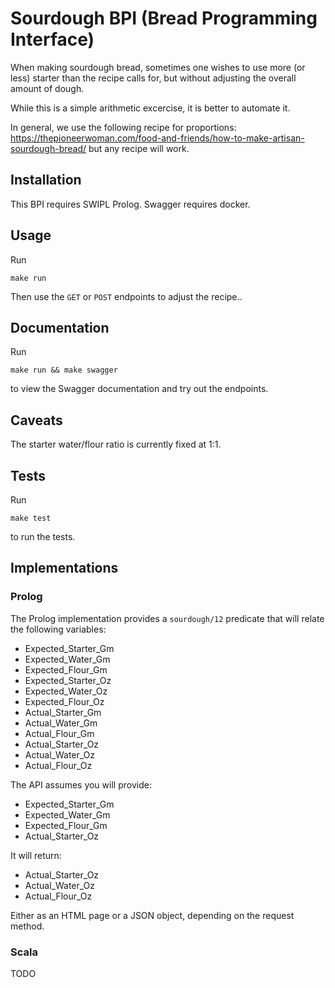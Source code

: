 # Sourdough BPI (Bread Programming Interface)

When making sourdough bread, sometimes one wishes to use more (or less) starter than the recipe calls for, but without adjusting the overall amount of dough.

While this is a simple arithmetic excercise, it is better to automate it.

In general, we use the following recipe for proportions: https://thepioneerwoman.com/food-and-friends/how-to-make-artisan-sourdough-bread/ but any recipe will work.

## Installation

This BPI requires SWIPL Prolog. Swagger requires docker.

## Usage

Run

    make run

Then use the `GET` or `POST` endpoints to adjust the recipe..

## Documentation

Run

    make run && make swagger

to view the Swagger documentation and try out the endpoints.

## Caveats

The starter water/flour ratio is currently fixed at 1:1.

## Tests

Run

    make test

to run the tests.

## Implementations

### Prolog

The Prolog implementation provides a `sourdough/12` predicate that will relate the following variables:

* Expected_Starter_Gm
* Expected_Water_Gm
* Expected_Flour_Gm
* Expected_Starter_Oz
* Expected_Water_Oz
* Expected_Flour_Oz
* Actual_Starter_Gm
* Actual_Water_Gm
* Actual_Flour_Gm
* Actual_Starter_Oz
* Actual_Water_Oz
* Actual_Flour_Oz

The API assumes you will provide:

* Expected_Starter_Gm
* Expected_Water_Gm
* Expected_Flour_Gm
* Actual_Starter_Oz

It will return:

* Actual_Starter_Oz
* Actual_Water_Oz
* Actual_Flour_Oz

Either as an HTML page or a JSON object, depending on the request method.

### Scala

TODO
